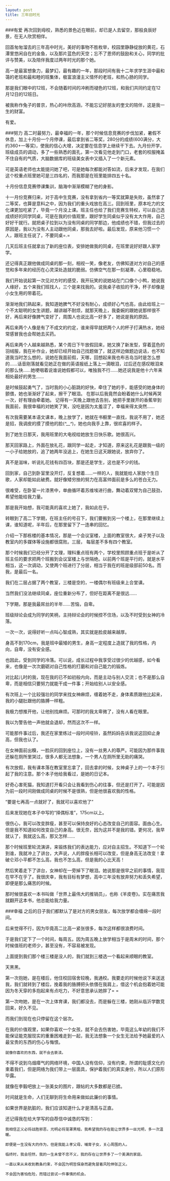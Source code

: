 ```yaml
---
layout: post
title: 三年旧时光
---
```


###有爱
  再次回到母校，熟悉的景色近在眼前，却已是人去留空，那般良辰好景，在无人欣赏相伴。

  回首匆匆溜去的三年高中时光，美好的事物不胜枚举，校园里静静绽放的黄花，石潭里悠闲自在的金鱼，以及那片蓝色的天空；忘不了恩师的鼓励和关心，同学的批评与赞美，以及陪伴我度过两年时光的那个她。
  
  高一是最富想象力，最梦幻，最有趣的一年，那段时间有我十二年求学生涯中最和蔼的老班和最和睦的班集体，极富浪漫主义情怀的老班，和热心肠的同学。
  
  那是我们眼中的12班，不会随着时间的冲刷而褪色的12班，和我们共同约定在12月12日的12班日。
  
  被我称作兔子的普京，热心的咔欣高涵，不能忘记好朋友的奎文的陪伴，这是我一生的财富。

  有爱。

###努力
  高二时最努力，最幸福的一年，那个时候信息竞赛的步伐加紧，暑假不休息，加上十月份一个月停课，最后拿到省二等奖，280分的成绩(600满分，大约360+一等奖)，使我的信心大增，决定要在信息学上继续干下去。九月份开学，班级成员的调动，多了一些熟悉的面孔，第一次看见他走到门口，老套的校服掩盖不住自有的气质，大脑数据库的班级美女表中又插入了一个新元素。
  
  可是英语老师也太能提问她了吧，可是她每次都能对答如流，后来才发现，在我们这个校重点班里她可是三四名的，而我那是在班里能排四五十名。
  
  十月份信息竞赛停课集训，脑海中渐渐模糊了他的身影。

  十一月份竞赛归来，对于高中生竞赛，没有拿到省内一等奖就算是失败，虽然拿了二等奖，也算是意料之中，因为我们的重头戏放在高三。回到班里，原本吃力的文化课更加吃紧了，毕竟一个月没上课。班主任也给了我们竞赛生特权，可以自己选成绩好的同学同桌，可是在我的价值观里，跟好学生同桌似乎没有太大作用，自己好好干就行。就把桌子拉到以为没有同桌的同学那边，他成绩也不错，但我过去的原因是，我以为没有人主动跟他同桌，那我去好啦。最后发现，原来他习惯一个人，跟班主任说了，不要同桌=.=

  几天后班主任就拿出了新的座位表，安排她做我的同桌，在班里说好好跟人家学学。
  
  还记得真正跟他做成同桌的那一刻，相视一笑，像老友，仿佛知道对方对自己的感觉和多年来的经历在心灵深处造就的脆弱。仿佛空气在那一刻凝滞，心里稳稳地。
  
  我们开始说起第一次见对方时的感受，我开玩笑的说她站在门口像个小鸭，她说我人缘好，五个来我们班找人，三个是来找我的。说我桌子收拾的干净，杯子却像是小女生用的带着花。
  
  渐渐地我们熟起来，我知道她脾气不好没有耐心，成绩好心气也高，由此给班上一个不太聪明的女生讲题，越讲越不耐烦，就那天晚上，我委婉的跟她说那样很不好，再后来好像脾气变好了，周围人也说比高一好多了，她说是我的原因。
 
  再后来两个人像是有了不成文的约定，谁来得早就把两个人的杯子打满热水，她经常感冒我也会帮她去买药。

  再后来两个人越来越熟悉，某个周日下午放假回来，她又换了新发型，穿着蓝色的羽绒服，我在补作业，她却已经开始自己找题做了，就这样边做题边说话，也不知道我当时怎么想的，说她在我面前假，天哪，回想起来我也布吉岛当时是怎么想的……话音刚落就看见她正在做的英语报纸上落上一滴眼泪，过后还在感叹眼泪来的那么快……她哽咽着说谁说她假都可以，唯独我不行……她还说我是他十六年来相处最好的男生……
  
  是时候鼓起勇气了，当时我的小心脏跳的好快，牵住了她的手，能感受的她身体的颤偎，她也渐渐好了起来，擦干了眼泪。
在那以后我竟然会盼着她什么时候再哭一次，好有理由牵着她。
记得有一天晚上跟他去告别，她把手里拨开的香蕉举到我面前，我很幸福的对她笑了笑，没吃是因为太羞涩了，幸福来得太突然……

  有次我需要某本语文课本，晚上放学了，她就在书橱里一直找，我说不用了，她还是招，我调皮的摸了摸他的脸(*^__^*)，她也向我手上靠，很欢喜的样子。
  
  到了她生日那天，我用班里的大电视给她放生日快乐歌。她很高兴。
  
  那天回家路上，外面在放礼花，跟同学一起走，才知道，原来这礼花是跟我一级的一小子给她放的，追了她两年没追上，在她生日这天跟她说，放弃你了。
  
  真不是滋味，听说礼花钱有四百块，那是还是学生，这也是不少的钱。
  
  回到家，自己到卧室里没开灯，反复想着……一样的人，我就能给人家放个生日歌，人家却能如此破费。就好像矮穷挫的努力在高富帅面前是多么的苍白无力。
  
  很难受，在卧室一片漆黑中，单曲循环着苏维埃进行曲，舞动着双臂为自己鼓劲，希望他能给我力量。
  
  那是我开始想，我可能真的喜欢上她了，我如此在乎。
  
  转眼到了高二下学期，在班主任的号召下，我们要搬到另一个楼上，在那里继续上课，谁知道呢，半年后，在那里留下了一连串的回忆。
  
  介绍一下那栋楼的基本情况，那是一个会议室楼，上面的教室很大，桌子凳子以及教室内的多媒体等设施都很腐败。三层， 每层差不多有四个教室。
  
  那个时候我们已经分开了文理，理科重点班有两个，学校里照顾重点班于是听从了班主任的要求把两个班搬到会议室楼上与世隔绝。以前两个班是平行的，就是水平相当，这一次调动，又使两个班进行了分层，相当于我在的班是级部前50名。而我，是最后一名。

  我们在二层占据了两个教室，三楼是空的，一楼偶尔有班级来上合堂课。
  
  当然我们没法继续同桌，座位重新分布了，但好在距离不是很远……
  
  下学期，那是我最屌丝的半年……苦恼，自卑。
  
  班级辩论会成为同学的笑柄，主持辩论会的时候控不住场，以及不时受到女神的冷落。
  
  一次一次，说得好听一点叫心智成熟，其实就是脸皮越来越厚。
  
  身高不到170cm，我是班中最矮的男生，身高一定程度上造就了我的性格，内向，自卑，没有安全感。
  
  也因此，受到同学的冷落。可以说，成长过程中我享受过很少的优越感，如今看来，也像是一次次磨砺对自己性格的打磨和对自己能力的锻炼。
  
  对比起儿时的我，现在我的已不如初般内向，而是主动与别人交流；也不是那么自卑，而是相信只要努力就能干成一件事；开始给别人以安全感。
  
  有次班上一个比较强壮的同学来找女神麻烦，缠着她不走，身体素质跟他比起来，我的小腿肚跟他的胳膊一样粗。
  
  我极力想推开他，让他别找麻烦。可那时的我太卑微了，没有人看在眼里。
  
  我以为警告他一声他就会退却，然而这次不一样。
  
  可能那件事过后，我还在家里练过一段时间哑铃，虽然妈妈告诉我说这回抑止身高，但我也认了。
  
  在女神面前出糗，一脸灰的回到座位上，没有一丝男人的尊严。可能因为那件事我还躲在厕所里哭过，很多人都无法想象，一个男人在厕所里无助的痛哭。

  有次放假，我有课本落在教室里忘拿了，回去拿的时候，女神桌子上的一个本子引起了我的注意。那个本子他给我看过，是她的日记本。

  好奇心害死猫，我知道打开看只会让我看到伤心的往事，但还是打开了。可能是因为前一段时间刚做成同桌的时候不是很熟，但是他很喜欢我的性格。
  
  “要是七再高一点就好了，我就可以喜欢他了”
  
  后来发现她在本子中写的“择偶标准”，175cm以上。

  很伤心，我可以改变胖瘦，甚至可以保持良好的心态改变自己的面容。面由心生。但是我不知道如何改变自己的身高。很无奈，因为这并不是我的错。更何况，我早就认了，我就这么高，那又怎样……
  
  那个时候班里轮流演讲，来锻炼我们的表达能力，应对自主招生。不知道下一个轮到谁，我就冲上了讲台，大声说，人的胖瘦长相可以改变，但是身高无法改变！拿破仑邓小平都不怎么高，我也不怎么高，但是我的心比天高！
  
  然后笑着走下了讲台，女神却在一旁掉下了眼泪。她说那是很早之前的事情，我现在早不在乎了。我很庆幸，我有目标有梦想，高中三年没有放弃努力和丢失希望，即便是那么痛苦的时候。
  
  那时候很喜欢一本书叫做「世界上最伟大的推销员」，也称《羊皮卷》。实在痛苦我就翻开这本书，他总能给我力量。

###幸福
  之后的日子我们都默认了是对方的男女朋友，每次放学都会缠绵一段时间。
  
  后来觉得不行，因为毕竟高二比高一紧张很多，每次这样都很浪费时间。
  
  于是我们定下了一个时间，每周五。因为周五晚上放学相当于是周末的时间，那个时候值班的老师少，甚至没有，不容易被发现。
  
  上面提到我们那个楼三楼是没人的，我们就到三楼选一个看起来顺眼的教室。

  天黑黑。
  
  第一次抱她，是在楼后，他住校回宿舍较晚，我通校。我要走的时候他说下来送送我，我们就转到了楼后，挽着我的胳膊把头依偎在我肩上，借这个机会抱着她可能因为冬天穿的多抱起来有点吃力，不好意思承认她胖了= =
  
  第一次吻她，是在一次上体育课，我们都没去，而是躲在三楼，她刚从临沂学数竞回来，好久不见。
  
  而我们到现在也只停留在这个层次。

  在我的价值观里，如果你喜欢一个女孩，就不会去伤害她，毕竟这么年幼的我们不能保证能克服现实的重重困难走到一起，我无法想象一个女生无法给予她最爱的人最宝贵的东西的伤心与悔恨。
  
	就像你喜欢的东西，就不会去亵渎。

  不得不说到乌烟瘴气的网络环境，中国人没有信仰，没有约束，所谓的耻感文化约束着我们，但是网络为我们带上一层面具，保护着我们的真实身份，所以人们原形毕露。

  就像在李毅吧放上一张美女的图片，跟帖的大多数都是已掳。

  时间就是生命，人们无聊到将生命用来做如此廉价的事情。
  
  如果世界是肮脏的，我们应该知道什么才是清高与正直。

  还记得我在给大学写的自荐信中诚恳的写到：
  
  	我相信正义必将战胜邪恶，光明必将笼罩黑暗，我希望我的存在能让世界多一丝光明，多一次温暖。
  
  	即便是一生没有大的作为，但是我能上孝父母，哺育子女，关心周围的人。
  
  	临终时，我会坦然，我的一生未曾不忠不义，我的存在让世界多了一个美满的家庭。
  
  	一直以来从未收到教条约束，不会因为明哲保身而避免冒着风险伸张正义。

  	不会因为害怕危险，而错过尝试一件事情的机会。
